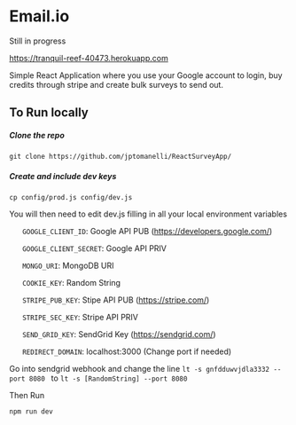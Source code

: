 # Email.io 

Still in progress

https://tranquil-reef-40473.herokuapp.com

Simple React Application where you use your Google account to login, buy credits through stripe and create bulk surveys to send out.

## To Run locally

##### Clone the repo
```
git clone https://github.com/jptomanelli/ReactSurveyApp/
```
##### Create and include dev keys
```
cp config/prod.js config/dev.js
```
You will then need to edit dev.js filling in all your local environment variables

&nbsp;&nbsp;&nbsp;&nbsp;&nbsp;&nbsp;```GOOGLE_CLIENT_ID```: Google API PUB (https://developers.google.com/)

&nbsp;&nbsp;&nbsp;&nbsp;&nbsp;&nbsp;```GOOGLE_CLIENT_SECRET```: Google API PRIV

&nbsp;&nbsp;&nbsp;&nbsp;&nbsp;&nbsp;```MONGO_URI```: MongoDB URI

&nbsp;&nbsp;&nbsp;&nbsp;&nbsp;&nbsp;```COOKIE_KEY```: Random String

&nbsp;&nbsp;&nbsp;&nbsp;&nbsp;&nbsp;```STRIPE_PUB_KEY```: Stipe API PUB  (https://stripe.com/)

&nbsp;&nbsp;&nbsp;&nbsp;&nbsp;&nbsp;```STRIPE_SEC_KEY```: Stripe API PRIV

&nbsp;&nbsp;&nbsp;&nbsp;&nbsp;&nbsp;```SEND_GRID_KEY```: SendGrid Key (https://sendgrid.com/)

&nbsp;&nbsp;&nbsp;&nbsp;&nbsp;&nbsp;```REDIRECT_DOMAIN```: localhost:3000 (Change port if needed)


Go into sendgrid webhook and change the line ```lt -s gnfdduwvjdla3332 --port 8080
``` to ```lt -s [RandomString] --port 8080```

Then Run
```
npm run dev
```
